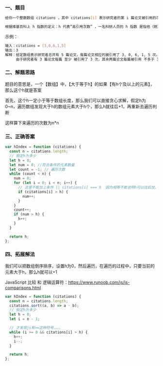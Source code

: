 ### 一、题目

```bash
给你一个整数数组 citations ，其中 citations[i] 表示研究者的第 i 篇论文被引用的次数。计算并返回该研究者的 h 指数。

根据维基百科上 h 指数的定义：h 代表“高引用次数” ，一名科研人员的 h 指数 是指他（她）至少发表了 h 篇论文，并且每篇论文 至少 被引用 h 次。如果 h 有多种可能的值，h 指数 是其中最大的那个。
```

示例：

```bash
输入：citations = [3,0,6,1,5]
输出：3
解释：给定数组表示研究者总共有 5 篇论文，每篇论文相应的被引用了 3, 0, 6, 1, 5 次。
     由于研究者有 3 篇论文每篇 至少 被引用了 3 次，其余两篇论文每篇被引用 不多于 3 次，所以她的 h 指数是 3。


```

### 二、解题思路

题目的意思是，一个【数组】中，【大于等于h】的如果【有h个及以上的元素】，那么这个h就是答案

首先，这个h一定小于等于数组长度，那么我们可以直接贪心求解，假定h为0~n，遍历数组发现大于h的数组元素大于h个，那么h就往后+1，再重新去遍历判断

这样算下来遍历的次数为n\*n

### 三、正确答案

```js
var hIndex = function (citations) {
  const n = citations.length;
  // 假定h为多少
  let h = 0;
  let num = 0; //符合条件的元素数量
  let count = -1; // 遍历次数
  while (count < n) {
    num = 0;
    for (let i = 0; i < n; i++) {
      // 这里不能加上条件 || citations[i] === h  因为相等不能说明h可以往后加，而大于一定可以
      if (citations[i] > h) {
        num++;
      }
    }
    count++;
    if (num > h) {
      h++;
    }
  }

  return h;
};
```

### 四、拓展解法

我们可以把数组倒序排序，设置h为0，然后遍历，在遍历的过程中，只要当前的元素大于h，那么h就可以+1

JavaScript 比较 和 逻辑运算符：<https://www.runoob.com/js/js-comparisons.html>

```js
var hIndex = function (citations) {
  const n = citations.length;
  citations.sort((a, b) => a - b);
  // 假定h为多少
  let h = 0;
  let i = n - 1;

  // 才发现js有>=这种符号。。。。
  while (i >= 0 && citations[i] > h) {
    h++;
    i--;
  }

  return h;
};
```
